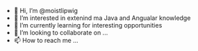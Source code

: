 - 👋 Hi, I’m @moistlipwig
- 👀 I’m interested in extenind ma Java and Angualar knowledge
- 🌱 I’m currently learning for interesting opportunities 
- 💞️ I’m looking to collaborate on ...
- 📫 How to reach me ...

<!---
moistlipwig/moistlipwig is a ✨ special ✨ repository because its `README.md` (this file) appears on your GitHub profile.
You can click the Preview link to take a look at your changes.
--->

